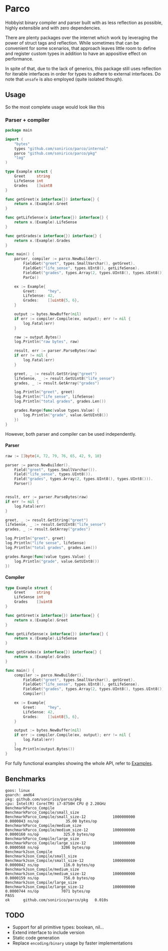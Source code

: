 # Parco

Hobbyist binary compiler and parser built with as less reflection as possible, highly
extensible and with zero dependencies.

There are plenty packages over the internet which work by leveraging the power of
struct tags and reflection. While sometimes that can be convenient for some
scenarios, that approach leaves little room to define and register custom types in
addition to have an appositive effect on performance.

In spite of that, due to the lack of generics, this package still uses reflection
for iterable interfaces in order for types to adhere to external interfaces. Do note
that `unsafe` is also employed (quite isolated though).

## Usage

So the most complete usage would look like this


### Parser + compiler

```go
package main

import (
    "bytes"
    types "github.com/sonirico/parco/internal"
    parco "github.com/sonirico/parco/pkg"
    "log"
)

type Example struct {
    Greet     string
    LifeSense int
    Grades    []uint8
}

func getGreet(x interface{}) interface{} {
    return x.(Example).Greet
}

func getLifeSense(x interface{}) interface{} {
    return x.(Example).LifeSense
}

func getGrades(x interface{}) interface{} {
    return x.(Example).Grades
}

func main() {
    parser, compiler := parco.NewBuilder().
        FieldGet("greet", types.SmallVarchar(), getGreet).
        FieldGet("life_sense", types.UInt8(), getLifeSense).
        FieldGet("grades", types.Array(2, types.UInt8(), types.UInt8()), getGrades).
        ParCo()

    ex := Example{
        Greet:     "hey",
        LifeSense: 42,
        Grades:    []uint8{5, 6},
    }

    output := bytes.NewBuffer(nil)
    if err := compiler.Compile(ex, output); err != nil {
        log.Fatal(err)
    }

    raw := output.Bytes()
    log.Println("raw bytes", raw)

    result, err := parser.ParseBytes(raw)
    if err != nil {
        log.Fatal(err)
    }

    greet, _ := result.GetString("greet")
    lifeSense, _ := result.GetUint8("life_sense")
    grades, _ := result.GetArray("grades")

    log.Println("greet", greet)
    log.Println("life sense", lifeSense)
    log.Println("total grades", grades.Len())

    grades.Range(func(value types.Value) {
        log.Println("grade", value.GetUInt8())
    })
}

```

However, both parser and compiler can be used independently.

#### Parser

```go
raw := []byte{4, 72, 79, 76, 65, 42, 9, 10}

parser := parco.NewBuilder().
    Field("greet", types.SmallVarchar()).
    Field("life_sense", types.UInt8()).
    Field("grades", types.Array(2, types.UInt8(), types.UInt8())).
    Parser()


result, err := parser.ParseBytes(raw)
if err != nil {
    log.Fatal(err)
}

greet, _ := result.GetString("greet")
lifeSense, _ := result.GetUInt8("life_sense")
grades, _ := result.GetArray("grades")

log.Println("greet", greet)
log.Println("life sense", lifeSense)
log.Println("total grades", grades.Len())

grades.Range(func(value types.Value) {
    log.Println("grade", value.GetUInt8())
})

```

#### Compiler

```go
type Example struct {
    Greet     string
    LifeSense int
    Grades    []uint8
}

func getGreet(x interface{}) interface{} {
    return x.(Example).Greet
}

func getLifeSense(x interface{}) interface{} {
    return x.(Example).LifeSense
}

func getGrades(x interface{}) interface{} {
    return x.(Example).Grades
}

func main() {
    compiler := parco.NewBuilder().
        FieldGet("greet", types.SmallVarchar(), getGreet).
        FieldGet("life_sense", types.UInt8(), getLifeSense).
        FieldGet("grades", types.Array(2, types.UInt8(), types.UInt8()), getGrades).
        Compiler()

    ex := Example{
        Greet:     "hey",
        LifeSense: 42,
        Grades:    []uint8{5, 6},
    }

    output := bytes.NewBuffer(nil)
    if err := compiler.Compile(ex, output); err != nil {
        log.Fatal(err)
    }
    log.Println(output.Bytes())
}

```

For fully functional examples showing the whole API, refer to [Examples](https://github.com/sonirico/parco/tree/master/examples).


## Benchmarks

```
goos: linux
goarch: amd64
pkg: github.com/sonirico/parco/pkg
cpu: Intel(R) Core(TM) i7-8750H CPU @ 2.20GHz
BenchmarkParco_Compile
BenchmarkParco_Compile/small_size
BenchmarkParco_Compile/small_size-12         	1000000000	         0.0000043 ns/op	        35.00 bytes/op
BenchmarkParco_Compile/medium_size
BenchmarkParco_Compile/medium_size-12        	1000000000	         0.0000160 ns/op	       325.0 bytes/op
BenchmarkParco_Compile/large_size
BenchmarkParco_Compile/large_size-12         	1000000000	         0.0000568 ns/op	      3206 bytes/op
BenchmarkJson_Compile
BenchmarkJson_Compile/small_size
BenchmarkJson_Compile/small_size-12          	1000000000	         0.0000042 ns/op	       116.0 bytes/op
BenchmarkJson_Compile/medium_size
BenchmarkJson_Compile/medium_size-12         	1000000000	         0.0000159 ns/op	       756.0 bytes/op
BenchmarkJson_Compile/large_size
BenchmarkJson_Compile/large_size-12          	1000000000	         0.0000744 ns/op	      7071 bytes/op
PASS
ok  	github.com/sonirico/parco/pkg	0.010s

```


## TODO

- Support for all primitive types: boolean, nil...
- Extend interface to include version
- Static code generation
- Replace `encoding/binary` usage by faster implementations